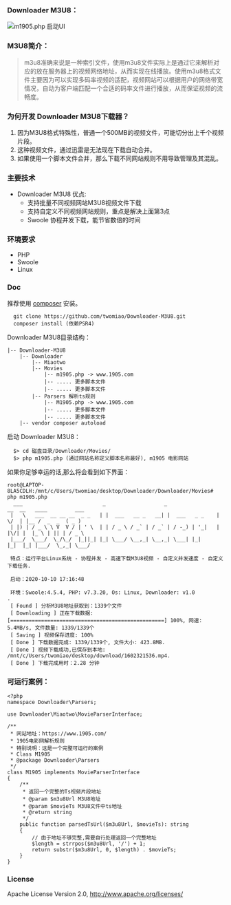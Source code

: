
### Downloader M3U8：
   ![m1905.php 启动UI](https://github.com/twomiao/Downloader-M3U8/raw/master/data/start.jpg)

### M3U8简介：
> m3u8准确来说是一种索引文件，使用m3u8文件实际上是通过它来解析对应的放在服务器上的视频网络地址，从而实现在线播放。使用m3u8格式文件主要因为可以实现多码率视频的适配，视频网站可以根据用户的网络带宽情况，自动为客户端匹配一个合适的码率文件进行播放，从而保证视频的流畅度。

### 为何开发 Downloader M3U8下载器？
1. 因为M3U8格式特殊性，普通一个500MB的视频文件，可能切分出上千个视频片段。
2. 这种视频文件，通过迅雷是无法现在下载自动合并。
3. 如果使用一个脚本文件合并，那么下载不同网站规则不用导致管理及其混乱。
### 主要技术

* Downloader M3U8 优点: 
   * 支持批量不同视频网站M3U8视频文件下载
   * 支持自定义不同视频网站规则，重点是解决上面第3点
   * Swoole 协程并发下载，能节省数倍的时间
  
### 环境要求

* PHP
* Swoole
* Linux

### Doc

 推荐使用 [composer](https://www.phpcomposer.com/) 安装。

```
  git clone https://github.com/twomiao/Downloader-M3U8.git
  composer install (依赖PSR4)
```

Downloader M3U8目录结构：
```
|-- Downloader-M3U8
    |-- Downloader 
        |-- Miaotwo 
        |-- Movies  
            |-- m1905.php -> www.1905.com
            |-- ..... 更多脚本文件
            |-- ..... 更多脚本文件
        |-- Parsers 解析ts规则
            |-- M1905.php -> www.1905.com
            |-- ..... 更多脚本文件
            |-- ..... 更多脚本文件
    |-- vendor composer autoload 
```

 启动 Downloader M3U8：

```
  $> cd 磁盘目录/Downloader/Movies/
  $> php m1905.php (通过网站名称定义脚本名称最好), m1905 电影网站
```

如果你足够幸运的话,那么将会看到如下界面：

```
root@LAPTOP-8LA5CDLH:/mnt/c/Users/twomiao/desktop/Downloader/Downloader/Movies# php m1905.php
  ___                          _                   _                 __  __   ____         ___
 |   \   ___  __ __ __  _ _   | |  ___   __ _   __| |  ___   _ _    |  \/  | |__ /  _  _  ( _ )
 | |) | / _ \ \ V  V / | ' \  | | / _ \ / _` | / _` | / -_) | '_|   | |\/| |  |_ \ | || | / _ \
 |___/  \___/  \_/\_/  |_||_| |_| \___/ \__,_| \__,_| \___| |_|     |_|  |_| |___/  \_,_| \___/

 特点：运行平台Linux系统 - 协程并发 - 高速下载M3U8视频 - 自定义并发速度 - 自定义下载任务.

 启动：2020-10-10 17:16:48

 环境：Swoole:4.5.4, PHP: v7.3.20, Os: Linux, Downloader: v1.0
.
 [ Found ] 分析M3U8地址获取到：1339个文件
 [ Downloading ] 正在下载数据: [==================================================] 100%, 网速: 5.4MB/s, 文件数量: 1339/1339个
 [ Saving ] 视频保存进度: 100%
 [ Done ] 下载数据完成: 1339/1339个, 文件大小: 423.8MB.
 [ Done ] 视频下载成功,已保存到本地: /mnt/c/Users/twomiao/desktop/download/1602321536.mp4.
 [ Done ] 下载完成用时：2.28 分钟

```

### 可运行案例：
```
<?php
namespace Downloader\Parsers;

use Downloader\Miaotwo\MovieParserInterface;

/**
 * 网站地址：https://www.1905.com/
 * 1905电影网解析规则
 * 特别说明：这是一个完整可运行的案例
 * Class M1905
 * @package Downloader\Parsers
 */
class M1905 implements MovieParserInterface
{
    /**
     * 返回一个完整的Ts视频片段地址
     * @param $m3u8Url M3U8地址
     * @param $movieTs M3U8文件中ts地址
     * @return string
     */
    public function parsedTsUrl($m3u8Url, $movieTs): string
    {
        // 由于地址不够完整,需要自行处理返回一个完整地址
        $length = strrpos($m3u8Url, '/') + 1;
        return substr($m3u8Url, 0, $length) . $movieTs;
    }
}
```

### License

Apache License Version 2.0, http://www.apache.org/licenses/
